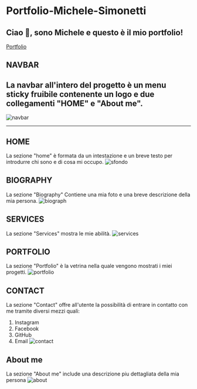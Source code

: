 # Portfolio-Michele-Simonetti
## Ciao 👋, sono Michele e questo è il mio portfolio!
[Portfolio](https://mike7s.github.io/Portfolio-Michele-Simonetti/index.html)

## NAVBAR
La navbar all'intero del progetto è un menu sticky fruibile contenente un logo e due collegamenti "HOME" e "About me".
---
![navbar](https://github.com/Mike7s/Portfolio-Michele-Simonetti/assets/146244208/f1104ad9-bba9-4102-ac2d-4de342fe6389)

---


## HOME
La sezione "home" è formata da un intestazione e un breve testo per introdurre chi sono e di cosa mi occupo.
![sfondo](https://github.com/Mike7s/Portfolio-Michele-Simonetti/assets/146244208/2befbe35-b08c-4ffd-8488-c72ae8b1ef52)


## BIOGRAPHY
La sezione "Biography" Contiene una mia foto e una breve descrizione della mia persona.
![biograph](https://github.com/Mike7s/Portfolio-Michele-Simonetti/assets/146244208/d9d6c42c-5eca-46d6-8bf3-0d18e076229a)




## SERVICES
La sezione "Services" mostra le mie abilità.
![services](https://github.com/Mike7s/Portfolio-Michele-Simonetti/assets/146244208/010e9fed-19a6-471f-abd6-b2b1249ae427)






## PORTFOLIO
La sezione "Portfolio" è la vetrina nella quale vengono mostrati i miei progetti.
![portfolio](https://github.com/Mike7s/Portfolio-Michele-Simonetti/assets/146244208/0409071a-9710-4e6b-be5e-7a20e802082f)




## CONTACT
La sezione "Contact" offre all'utente la possibilità di entrare in contatto con me tramite diversi mezzi quali:
1. Instagram
2. Facebook
3. GitHub
4. Email
![contact](https://github.com/Mike7s/Portfolio-Michele-Simonetti/assets/146244208/60f5bd84-9098-4e19-b95b-574fc9ac208d)



## About me
La sezione "About me" include una descrizione piu dettagliata della mia persona
![about](https://github.com/Mike7s/Portfolio-Michele-Simonetti/assets/146244208/7fb8d066-e033-4ea2-a74a-ea632cc0da34)




